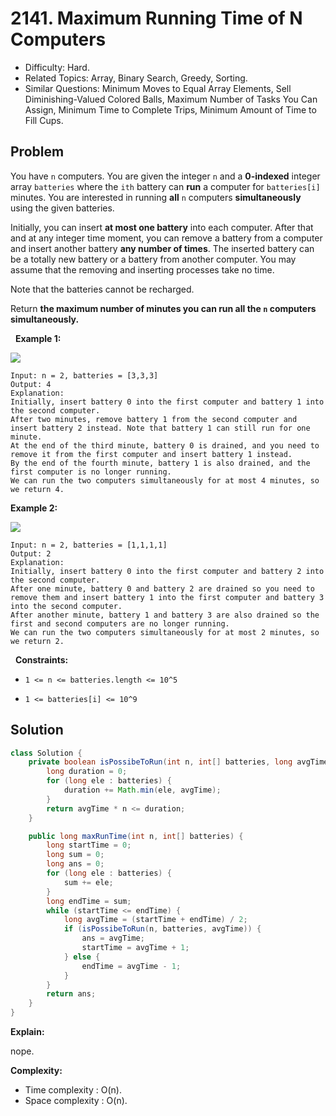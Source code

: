 # 2141. Maximum Running Time of N Computers

- Difficulty: Hard.
- Related Topics: Array, Binary Search, Greedy, Sorting.
- Similar Questions: Minimum Moves to Equal Array Elements, Sell Diminishing-Valued Colored Balls, Maximum Number of Tasks You Can Assign, Minimum Time to Complete Trips, Minimum Amount of Time to Fill Cups.

## Problem

You have ```n``` computers. You are given the integer ```n``` and a **0-indexed** integer array ```batteries``` where the ```ith``` battery can **run** a computer for ```batteries[i]``` minutes. You are interested in running **all** ```n``` computers **simultaneously** using the given batteries.

Initially, you can insert **at most one battery** into each computer. After that and at any integer time moment, you can remove a battery from a computer and insert another battery **any number of times**. The inserted battery can be a totally new battery or a battery from another computer. You may assume that the removing and inserting processes take no time.

Note that the batteries cannot be recharged.

Return **the **maximum** number of minutes you can run all the **```n```** computers simultaneously.**

 
**Example 1:**

![](https://assets.leetcode.com/uploads/2022/01/06/example1-fit.png)

```
Input: n = 2, batteries = [3,3,3]
Output: 4
Explanation: 
Initially, insert battery 0 into the first computer and battery 1 into the second computer.
After two minutes, remove battery 1 from the second computer and insert battery 2 instead. Note that battery 1 can still run for one minute.
At the end of the third minute, battery 0 is drained, and you need to remove it from the first computer and insert battery 1 instead.
By the end of the fourth minute, battery 1 is also drained, and the first computer is no longer running.
We can run the two computers simultaneously for at most 4 minutes, so we return 4.

```

**Example 2:**

![](https://assets.leetcode.com/uploads/2022/01/06/example2.png)

```
Input: n = 2, batteries = [1,1,1,1]
Output: 2
Explanation: 
Initially, insert battery 0 into the first computer and battery 2 into the second computer. 
After one minute, battery 0 and battery 2 are drained so you need to remove them and insert battery 1 into the first computer and battery 3 into the second computer. 
After another minute, battery 1 and battery 3 are also drained so the first and second computers are no longer running.
We can run the two computers simultaneously for at most 2 minutes, so we return 2.
```

 
**Constraints:**


	
- ```1 <= n <= batteries.length <= 10^5```
	
- ```1 <= batteries[i] <= 10^9```



## Solution

```java
class Solution {
    private boolean isPossibeToRun(int n, int[] batteries, long avgTime) {
        long duration = 0;
        for (long ele : batteries) {
            duration += Math.min(ele, avgTime);
        }
        return avgTime * n <= duration;
    }

    public long maxRunTime(int n, int[] batteries) {
        long startTime = 0;
        long sum = 0;
        long ans = 0;
        for (long ele : batteries) {
            sum += ele;
        }
        long endTime = sum;
        while (startTime <= endTime) {
            long avgTime = (startTime + endTime) / 2;
            if (isPossibeToRun(n, batteries, avgTime)) {
                ans = avgTime;
                startTime = avgTime + 1;
            } else {
                endTime = avgTime - 1;
            }
        }
        return ans;
    }
}
```

**Explain:**

nope.

**Complexity:**

* Time complexity : O(n).
* Space complexity : O(n).
